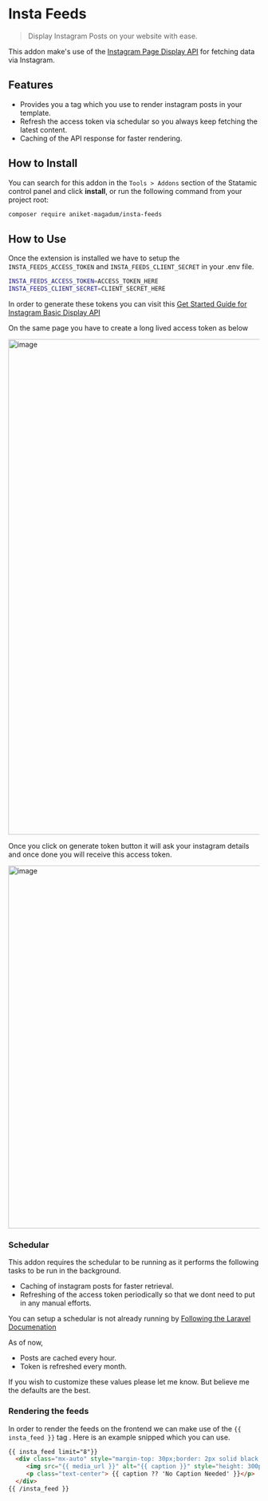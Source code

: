 # Insta Feeds

> Display Instagram Posts on your website with ease. 

This addon make's use of the [Instagram Page Display API](https://developers.facebook.com/docs/instagram-basic-display-api/) for fetching data via Instagram. 

## Features

- Provides you a tag which you use to render instagram posts in your template.
- Refresh the access token via schedular so you always keep fetching the latest content.
- Caching of the API response for faster rendering.


## How to Install

You can search for this addon in the `Tools > Addons` section of the Statamic control panel and click **install**, or run the following command from your project root:

``` bash
composer require aniket-magadum/insta-feeds
```

## How to Use

Once the extension is installed we have to setup the ```INSTA_FEEDS_ACCESS_TOKEN``` and ```INSTA_FEEDS_CLIENT_SECRET``` in your .env file.

```bash
INSTA_FEEDS_ACCESS_TOKEN=ACCESS_TOKEN_HERE
INSTA_FEEDS_CLIENT_SECRET=CLIENT_SECRET_HERE
```

In order to generate these tokens you can visit this [Get Started Guide for Instagram Basic Display API](https://developers.facebook.com/docs/instagram-basic-display-api/getting-started)

On the same page you have to create a long lived access token as below 

<img width="993" alt="image" src="https://user-images.githubusercontent.com/48653948/207324017-66f5a955-d5dc-4d50-aa6d-3a2a239c1085.png">

Once you click on generate token button it will ask your instagram details and once done you will receive this access token.

<img width="727" alt="image" src="https://user-images.githubusercontent.com/48653948/207324126-2d94115e-d3c1-4f71-9f68-ca18ac37ed06.png">

### Schedular

This addon requires the schedular to be running as it performs the following tasks to be run in the background.

- Caching of instagram posts for faster retrieval.
- Refreshing of the access token periodically so that we dont need to put in any manual efforts.

You can setup a schedular is not already running by [Following the Laravel Documenation](https://laravel.com/docs/9.x/scheduling#running-the-scheduler)

As of now, 

- Posts are cached every hour. 
- Token is refreshed every month.

If you wish to customize these values please let me know. But believe me the defaults are the best.

### Rendering the feeds

In order to render the feeds on the frontend we can make use of the ```{{ insta_feed }}``` tag . Here is an example snipped which you can use.

```html
{{ insta_feed limit="8"}}
  <div class="mx-auto" style="margin-top: 30px;border: 2px solid black;">
     <img src="{{ media_url }}" alt="{{ caption }}" style="height: 300px ;width: 300px;">
     <p class="text-center"> {{ caption ?? 'No Caption Needed' }}</p>
  </div>
{{ /insta_feed }}
```












